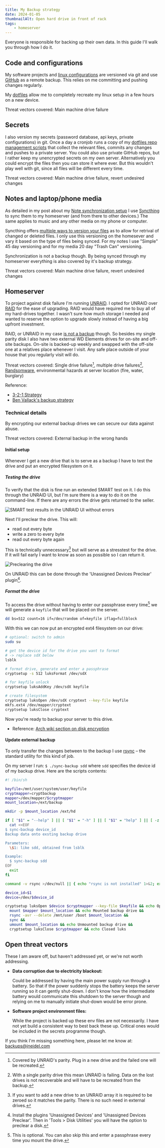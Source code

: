 ```yaml
---
title: My Backup strategy
date: 2024-01-05
thumbnailAlt: Open hard drive in front of rack
tags:
    - homeserver
---
```


Everyone is responsible for backing up their own data.
In this guide I'll walk you through how I do it.

## Code and configurations

My software projects and [linux configurations](https://github.com/jneidel/dotfiles) are versioned via git and use
[GitHub](https://github.com/jneidel) as a remote backup.
This relies on me committing and pushing changes regularly.

My [dotfiles](https://github.com/jneidel/dotfiles) allow me to completely recreate my linux
setup in a few hours on a new device.

Threat vectors covered: Main machine drive failure

## Secrets

I also version my secrets (password database, api keys, private configurations)
in git. Once a day a cronjob runs a copy of my [dotfiles repo management scripts](https://github.com/jneidel/dotfiles/tree/master/repo) that collect the relevant files, commits any changes and pushes to a private server.
You could also use private GitHub repos, but I rather keep my unencrypted
secrets on my own server.
Alternatively you could encrypt the files then you can store it where ever.
But this wouldn't play well with git, since all files will be different every
time.

Threat vectors covered: Main machine drive failure, revert undesired changes

## Notes and laptop/phone media

As detailed in my post about my [Note synchronization setup](sync-notes)
I use [Syncthing](https://syncthing.net) to sync
them to my homeserver (and from there to other devices.)
The same applies to music and any other media on my phone or computer.

Syncthing offers [multiple ways to version your files](https://docs.syncthing.net/users/versioning.html) as to allow for retrival of
changed or deleted files. I only use this versioning on the homesever and vary
it based on the type of files being synced. For my notes I use "Simple" 45 day
versioning and for my media 20 day "Trash Can" versioning.

Synchronization is not a backup though.
By being synced through my homeserver everything is also covered by it's backup
strategy.

Threat vectors covered: Main machine drive failure, revert undesired changes

## Homeserver

To project against disk failure I'm running [UNRAID](https://unraid.net).
I opted for UNRAID over [RAID](https://en.wikipedia.org/wiki/RAID) for the ease of upgrading.
RAID would have required me to buy all of my hard-drives together.
I wasn't sure how much storage I needed and wanted to reserve the option to
upgrade slowly instead of having a big upfront investment.

RAID, or UNRAID in my case [is not a backup](https://www.raidisnotabackup.com/) though.
So besides my single parity disk I also have two external WD Elements drives for
on-site and off-site backups.
On-site is backed-up weekly and swapped with the off-site one at a relatives
place whenever I visit.
Any safe place outside of your house that you regularly visit will do.

Threat vectors covered: Single drive failure[^single], multiple drive
failures[^multi], [Randsomware](https://en.wikipedia.org/wiki/Ransomware), environmental hazards at server location (fire, water, burglary)

[^single]: Covered by UNRAID's parity. Plug in a new drive and the failed one will be recreated.
[^multi]: With a single parity drive this mean UNRAID is failing. Data on the
    lost drives is not recoverable and will have to be recreated from the
    backup.

Reference:
- [3-2-1 Strategy](https://www.seagate.com/blog/what-is-a-3-2-1-backup-strategy)
- [Ben Vallack's backup strategy](https://yewtu.be/watch?v=9seIRMZLpnc)

### Technical details

By encrypting our external backup drives we can secure our data against abuse.

Threat vectors covered: External backup in the wrong hands

#### Initial setup

Whenever I get a new drive that is to serve as a backup I have to test the drive
and put an encrypted filesystem on it.

##### Testing the drive

To verify that the disk is fine run an extended SMART test on it.
I do this through the UNRAID UI, but I'm sure there is a way to do it on the
command-line. If there are any errors the drive gets returned to the seller.

![SMART test results in the UNRAID UI without errors](SMART-test-no-errors.png)

Next I'll preclear the drive. This will:
- read out every byte
- write a zero to every byte
- read out every byte again

This is technically unnecessary[^preclear] but will serve as a stresstest for
the drive.
If it will fail early I want to know as soon as possible so I can return it.

![Preclearing the drive](preclearing-drive.png)

[^preclear]: If you want to add a new drive to an UNRAID array it is required to
be zeroed so it matches the parity. There is no such need in external drives.

On UNRAID this can be done through the 'Unassigned Devices Preclear'
plugin[^more].

[^more]: Install the plugins 'Unassigned Devices' and 'Unassigned Devices
Preclear'. Then in 'Tools > Disk Utilities' you will have the option to preclear
a disk.

##### Format the drive

To access the drive without having to enter our passphrase every time[^opt] we
will generate a `keyfile` that will be placed on the server.

```sh
dd bs=512 count=16 if=/dev/random of=keyfile iflag=fullblock
```

With this we can now put an encrypted ext4 filesystem on our drive:

```sh
# optional: switch to admin
sudo su

# get the device id for the drive you want to format
# -> replace sdX below
lsblk

# format drive, generate and enter a passphrase
cryptsetup -s 512 luksFormat /dev/sdX

# for keyfile unlock
cryptsetup luksAddKey /dev/sdX keyfile

# create filesystem
cryptsetup luksOpen /dev/sdX cryptext --key-file keyfile
mkfs.ext4 /dev/mapper/cryptext
cryptsetup luksClose cryptext
```

Now you're ready to backup your server to this drive.

- Reference: [Arch wiki section on disk encryption](https://wiki.archlinux.org/title/Dm-crypt/Device_encryption#Using_LUKS_to_format_partitions_with_a_keyfile)

[^opt]: This is optional. You can also skip this and enter a passphrase every time you mount the drive.

#### Update external backup

To only transfer the changes between to the backup I use [rsync](https://rsync.samba.org/) – the
standard utility for this kind of job.

On my server I run: `$ ./sync-backup sdd` where `sdd` specifies the device id of
my backup drive.
Here are the scripts contents:

```sh
#! /bin/sh

keyfile=/mnt/user/system/user/keyfile
cryptmapper=cryptbackup
mapper=/dev/mapper/$cryptmapper
mount_location=/ext/backup

mkdir -p $mount_location /ext/hd

if [ "$1" = "--help" ] || [ "$1" = "-h" ] || [ "$1" = "help" ] || [ -z "$1" ]; then
  cat <<EOF
$ sync-backup device_id
Backup data onto exsting backup drive

Parameters:
  \$1: like sdd, obtained from lsblk

Example:
  $ sync-backup sdd
EOF
  exit
fi

command -v rsync >/dev/null || { echo "rsync is not installed" 1>&2; exit 127; }

device_id=$1
device=/dev/$device_id

cryptsetup luksOpen $device $cryptmapper --key-file $keyfile && echo Opened luks && sleep 4s &&
  mount $mapper $mount_location && echo Mounted backup drive &&
  rsync -avr --delete /mnt/user /boot $mount_location &&
  sync &&
  umount $mount_location && echo Unmounted backup drive &&
  cryptsetup luksClose $cryptmapper && echo Closed luks
```

## Open threat vectors

These I am aware off, but haven't addressed yet, or we're not worth addressing.

- **Data corruption due to electricity blackout:**

  Could be addressed by having the main power supply run through a battery. So
  that if the power suddenly stops the battery keeps the server running so it
  can gently shut-down. I don't know how the intermediate battery would
  communicate this shutdown to the server though and relying on me to manually
  initiate shut-down would be error prone.

- **Software project environment files:**

  While the project is backed up these env files are not necessarily.
  I have not yet build a consistent way to best back these up.
  Critical ones would be included in the secrets programme though.

If you think I'm missing something here, please let me know at: [backups@jneidel.com](mailto:backups@jneidel.com)
